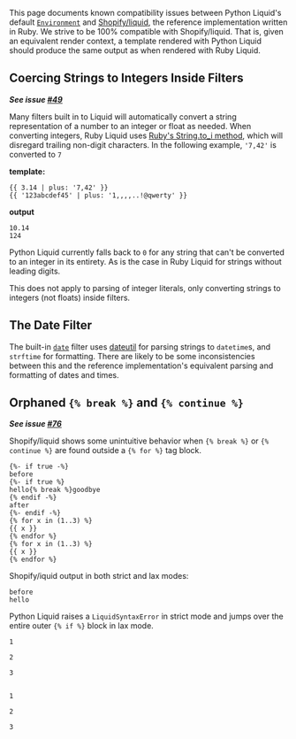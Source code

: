 This page documents known compatibility issues between Python Liquid's default [`Environment`](api/environment.md) and [Shopify/liquid](https://shopify.github.io/liquid/), the reference implementation written in Ruby. We strive to be 100% compatible with Shopify/liquid. That is, given an equivalent render context, a template rendered with Python Liquid should produce the same output as when rendered with Ruby Liquid.

## Coercing Strings to Integers Inside Filters

**_See issue [#49](https://github.com/jg-rp/liquid/issues/49)_**

Many filters built in to Liquid will automatically convert a string representation of a number to an integer or float as needed. When converting integers, Ruby Liquid uses [Ruby's String.to_i method](https://ruby-doc.org/core-3.1.1/String.html#method-i-to_i), which will disregard trailing non-digit characters. In the following example, `'7,42'` is converted to `7`

**template:**

```liquid
{{ 3.14 | plus: '7,42' }}
{{ '123abcdef45' | plus: '1,,,,..!@qwerty' }}
```

**output**

```plain
10.14
124
```

Python Liquid currently falls back to `0` for any string that can't be converted to an integer in its entirety. As is the case in Ruby Liquid for strings without leading digits.

This does not apply to parsing of integer literals, only converting strings to integers (not floats) inside filters.

## The Date Filter

The built-in [`date`](filter_reference.md#date) filter uses [dateutil](https://dateutil.readthedocs.io/en/stable/) for parsing strings to `datetime`s, and `strftime` for formatting. There are likely to be some inconsistencies between this and the reference implementation's equivalent parsing and formatting of dates and times.

## Orphaned `{% break %}` and `{% continue %}`

**_See issue [#76](https://github.com/jg-rp/liquid/issues/76)_**

Shopify/liquid shows some unintuitive behavior when `{% break %}` or `{% continue %}` are found outside a `{% for %}` tag block.

```liquid
{%- if true -%}
before
{%- if true %}
hello{% break %}goodbye
{% endif -%}
after
{%- endif -%}
{% for x in (1..3) %}
{{ x }}
{% endfor %}
{% for x in (1..3) %}
{{ x }}
{% endfor %}
```

Shopify/iquid output in both strict and lax modes:

```plain
before
hello
```

Python Liquid raises a `LiquidSyntaxError` in strict mode and jumps over the entire outer `{% if %}` block in lax mode.

```plain
1

2

3


1

2

3

```
